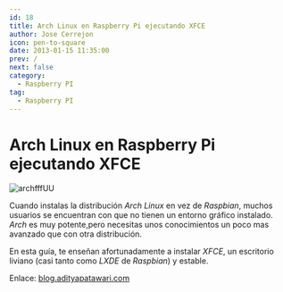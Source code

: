 ```yaml
---
id: 18
title: Arch Linux en Raspberry Pi ejecutando XFCE
author: Jose Cerrejon
icon: pen-to-square
date: 2013-01-15 11:35:00
prev: /
next: false
category:
  - Raspberry PI
tag:
  - Raspberry PI
---
```


# Arch Linux en Raspberry Pi ejecutando XFCE

![archfffUU](/images/rage-arch.jpg)

Cuando instalas la distribución *Arch Linux* en vez de *Raspbian*, muchos usuarios se encuentran con que no tienen un entorno gráfico instalado. *Arch* es muy potente,pero necesitas unos conocimientos un poco mas avanzado que con otra distribución. 

En esta guía, te enseñan afortunadamente a instalar *XFCE*, un escritorio liviano (casi tanto como *LXDE* de *Raspbian*) y estable.

Enlace: [blog.adityapatawari.com](http://blog.adityapatawari.com/2013/01/arch-linux-on-raspberry-pi.html)